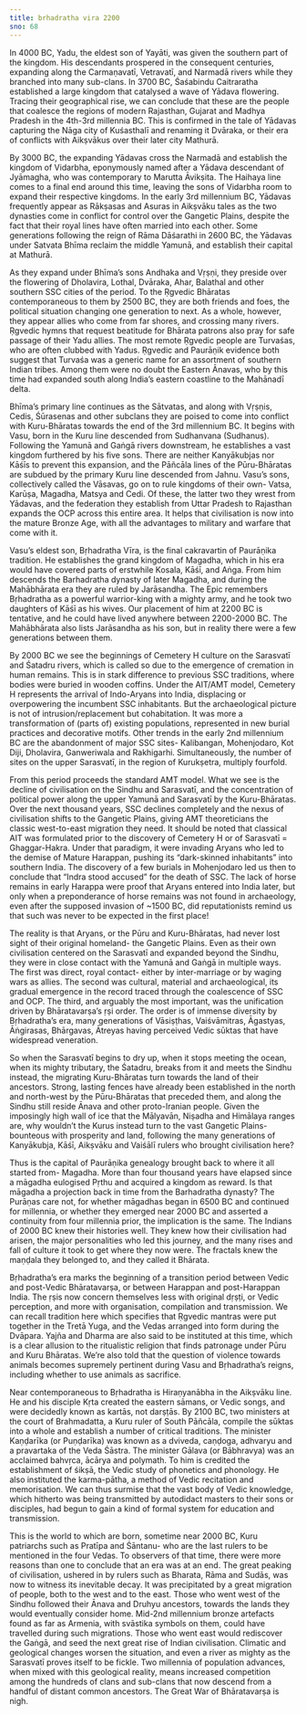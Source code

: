 ```yaml
---
title: brhadratha vira 2200
sno: 68
---
```


In 4000 BC, Yadu, the eldest son of Yayāti, was given the southern part of the kingdom. His descendants prospered in the consequent centuries, expanding along the Carmaṇavatī, Vetravatī, and Narmadā rivers while they branched into many sub-clans. In 3700 BC, Śaśabindu Caitraratha established a large kingdom that catalysed a wave of Yādava flowering. Tracing their geographical rise, we can conclude that these are the people that coalesce the regions of modern Rajasthan, Gujarat and Madhya Pradesh in the 4th-3rd millennia BC. This is confirmed in the tale of Yādavas capturing the Nāga city of Kuśasthalī and renaming it Dvāraka, or their era of conflicts with Aikṣvākus over their later city Mathurā.

By 3000 BC, the expanding Yādavas cross the Narmadā and establish the kingdom of Vidarbha, eponymously named after a Yādava descendant of Jyāmagha, who was contemporary to Marutta Āvikṣita. The Haihaya line comes to a final end around this time, leaving the sons of Vidarbha room to expand their respective kingdoms. In the early 3rd millennium BC, Yādavas frequently appear as Rākṣasas and Asuras in Aikṣvāku tales as the two dynasties come in conflict for control over the Gangetic Plains, despite the fact that their royal lines have often married into each other. Some generations following the reign of Rāma Dāśarathi in 2600 BC, the Yādavas under Satvata Bhīma reclaim the middle Yamunā, and establish their capital at Mathurā.

As they expand under Bhīma’s sons Andhaka and Vṛṣṇi, they preside over the flowering of Dholavira, Lothal, Dvāraka, Ahar, Balathal and other southern SSC cities of the period. To the Ṛgvedic Bhāratas contemporaneous to them by 2500 BC, they are both friends and foes, the political situation changing one generation to next. As a whole, however, they appear allies who come from far shores, and crossing many rivers. Ṛgvedic hymns that request beatitude for Bhārata patrons also pray for safe passage of their Yadu allies. The most remote Ṛgvedic people are Turvaśas, who are often clubbed with Yadus. Ṛgvedic and Paurāṇik evidence both suggest that Turvaśa was a generic name for an assortment of southern Indian tribes. Among them were no doubt the Eastern Ānavas, who by this time had expanded south along India’s eastern coastline to the Mahānadī delta.

Bhīma’s primary line continues as the Sātvatas, and along with Vṛṣṇis, Cedis, Śūrasenas and other subclans they are poised to come into conflict with Kuru-Bhāratas towards the end of the 3rd millennium BC. It begins with Vasu, born in the Kuru line descended from Sudhanvana (Sudhanus). Following the Yamunā and Gaṅgā rivers downstream, he establishes a vast kingdom furthered by his five sons. There are neither Kanyākubjas nor Kāśīs to prevent this expansion, and the Pāñcāla lines of the Pūru-Bhāratas are subdued by the primary Kuru line descended from Jahnu. Vasu’s sons, collectively called the Vāsavas, go on to rule kingdoms of their own- Vatsa, Karūṣa, Magadha, Matsya and Cedi. Of these, the latter two they wrest from Yādavas, and the federation they establish from Uttar Pradesh to Rajasthan expands the OCP across this entire area. It helps that civilisation is now into the mature Bronze Age, with all the advantages to military and warfare that come with it.

Vasu’s eldest son, Bṛhadratha Vīra, is the final cakravartin of Paurāṇika tradition. He establishes the grand kingdom of Magadha, which in his era would have covered parts of erstwhile Kosala, Kāśī, and Aṅga. From him descends the Barhadratha dynasty of later Magadha, and during the Mahābhārata era they are ruled by Jarāsandha. The Epic remembers Bṛhadratha as a powerful warrior-king with a mighty army, and he took two daughters of Kāśī as his wives. Our placement of him at 2200 BC is tentative, and he could have lived anywhere between 2200-2000 BC. The Mahābhārata also lists Jarāsandha as his son, but in reality there were a few generations between them.

By 2000 BC we see the beginnings of Cemetery H culture on the Sarasvatī and Śatadru rivers, which is called so due to the emergence of cremation in human remains. This is in stark difference to previous SSC traditions, where bodies were buried in wooden coffins. Under the AIT/AMT model, Cemetery H represents the arrival of Indo-Aryans into India, displacing or overpowering the incumbent SSC inhabitants. But the archaeological picture is not of intrusion/replacement but cohabitation. It was more a transformation of (parts of) existing populations, represented in new burial practices and decorative motifs. Other trends in the early 2nd millennium BC are the abandonment of major SSC sites- Kalibangan, Mohenjodaro, Kot Diji, Dholavira, Ganweriwala and Rakhigarhi. Simultaneously, the number of sites on the upper Sarasvatī, in the region of Kurukṣetra, multiply fourfold.

From this period proceeds the standard AMT model. What we see is the decline of civilisation on the Sindhu and Sarasvatī, and the concentration of political power along the upper Yamunā and Sarasvatī by the Kuru-Bhāratas. Over the next thousand years, SSC declines completely and the nexus of civilisation shifts to the Gangetic Plains, giving AMT theoreticians the classic west-to-east migration they need. It should be noted that classical AIT was formulated prior to the discovery of Cemetery H or of Sarasvatī = Ghaggar-Hakra. Under that paradigm, it were invading Aryans who led to the demise of Mature Harappan, pushing its “dark-skinned inhabitants” into southern India. The discovery of a few burials in Mohenjodaro led us then to conclude that “Indra stood accused” for the death of SSC. The lack of horse remains in early Harappa were proof that Aryans entered into India later, but only when a preponderance of horse remains was not found in archaeology, even after the supposed invasion of ~1500 BC, did reputationists remind us that such was never to be expected in the first place!

The reality is that Aryans, or the Pūru and Kuru-Bhāratas, had never lost sight of their original homeland- the Gangetic Plains. Even as their own civilisation centered on the Sarasvatī and expanded beyond the Sindhu, they were in close contact with the Yamunā and Gaṅgā in multiple ways. The first was direct, royal contact- either by inter-marriage or by waging wars as allies. The second was cultural, material and archaeological, its gradual emergence in the record traced through the coalescence of SSC and OCP. The third, and arguably the most important, was the unification driven by Bhāratavarṣa’s ṛṣi order. The order is of immense diversity by Bṛhadratha’s era, many generations of Vāsiṣṭhas, Vaiśvāmitras, Āgastyas, Āṅgirasas, Bhārgavas, Ātreyas having perceived Vedic sūktas that have widespread veneration.

So when the Sarasvatī begins to dry up, when it stops meeting the ocean, when its mighty tributary, the Śatadru, breaks from it and meets the Sindhu instead, the migrating Kuru-Bhāratas turn towards the land of their ancestors. Strong, lasting fences have already been established in the north and north-west by the Pūru-Bhāratas that preceded them, and along the Sindhu still reside Ānava and other proto-Iranian people. Given the imposingly high wall of ice that the Mālyavān, Niṣadha and Himālaya ranges are, why wouldn’t the Kurus instead turn to the vast Gangetic Plains- bounteous with prosperity and land, following the many generations of Kanyākubja, Kāśī, Aikṣvāku and Vaiśālī rulers who brought civilisation here?

Thus is the capital of Paurāṇika genealogy brought back to where it all started from- Magadha. More than four thousand years have elapsed since a māgadha eulogised Pṛthu and acquired a kingdom as reward. Is that māgadha a projection back in time from the Barhadratha dynasty? The Purāṇas care not, for whether māgadhas began in 6500 BC and continued for millennia, or whether they emerged near 2000 BC and asserted a continuity from four millennia prior, the implication is the same. The Indians of 2000 BC knew their histories well. They knew how their civilisation had arisen, the major personalities who led this journey, and the many rises and fall of culture it took to get where they now were. The fractals knew the maṇḍala they belonged to, and they called it Bhārata.

Bṛhadratha’s era marks the beginning of a transition period between Vedic and post-Vedic Bhāratavarṣa, or between Harappan and post-Harappan India. The ṛṣis now concern themselves less with original dṛṣṭi, or Vedic perception, and more with organisation, compilation and transmission. We can recall tradition here which specifies that Ṛgvedic mantras were put together in the Tretā Yuga, and the Vedas arranged into form during the Dvāpara. Yajña and Dharma are also said to be instituted at this time, which is a clear allusion to the ritualistic religion that finds patronage under Pūru and Kuru Bhāratas. We’re also told that the question of violence towards animals becomes supremely pertinent during Vasu and Bṛhadratha’s reigns, including whether to use animals as sacrifice.

Near contemporaneous to Bṛhadratha is Hiraṇyanābha in the Aikṣvāku line. He and his disciple Kṛta created the eastern sāmans, or Vedic songs, and were decidedly known as kartās, not darṣṭās. By 2100 BC, two ministers at the court of Brahmadatta, a Kuru ruler of South Pāñcāla, compile the sūktas into a whole and establish a number of critical traditions. The minister Kaṇḍarīka (or Puṇḍarīka) was known as a dviveda, caṇḍoga, adhvaryu and a pravartaka of the Veda Śāstra. The minister Gālava (or Bābhravya) was an acclaimed bahvṛca, ācārya and polymath. To him is credited the establishment of śikṣā, the Vedic study of phonetics and phonology. He also instituted the karma-pātha, a method of Vedic recitation and memorisation. We can thus surmise that the vast body of Vedic knowledge, which hitherto was being transmitted by autodidact masters to their sons or disciples, had begun to gain a kind of formal system for education and transmission.

This is the world to which are born, sometime near 2000 BC, Kuru patriarchs such as Pratīpa and Śāntanu- who are the last rulers to be mentioned in the four Vedas. To observers of that time, there were more reasons than one to conclude that an era was at an end. The great peaking of civilisation, ushered in by rulers such as Bharata, Rāma and Sudās, was now to witness its inevitable decay. It was precipitated by a great migration of people, both to the west and to the east. Those who went west of the Sindhu followed their Ānava and Druhyu ancestors, towards the lands they would eventually consider home. Mid-2nd millennium bronze artefacts found as far as Armenia, with svāstika symbols on them, could have travelled during such migrations. Those who went east would rediscover the Gaṅgā, and seed the next great rise of Indian civilisation. Climatic and geological changes worsen the situation, and even a river as mighty as the Sarasvatī proves itself to be fickle. Two millennia of population advances, when mixed with this geological reality, means increased competition among the hundreds of clans and sub-clans that now descend from a handful of distant common ancestors. The Great War of Bhāratavarṣa is nigh.